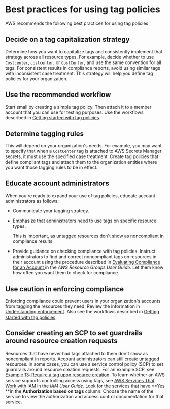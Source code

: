 # Best practices for using tag policies<a name="orgs_manage_policies_tag-policies-best-practices"></a>

AWS recommends the following best practices for using tag policies

## Decide on a tag capitalization strategy<a name="bp-tag-cap"></a>

Determine how you want to capitalize tags and consistently implement that strategy across all resource types\. For example, decide whether to use `Costcenter`, `costcenter`, or `CostCenter`, and use the same convention for all tags\. For consistent results in compliance reports, avoid using similar tags with inconsistent case treatment\. This strategy will help you define tag policies for your organization\. 

## Use the recommended workflow<a name="bp-tag-workflow"></a>

Start small by creating a simple tag policy\. Then attach it to a member account that you can use for testing purposes\. Use the workflows described in [Getting started with tag policies](tag-policies-getting-started.md)\.

## Determine tagging rules<a name="bp-tag-rules"></a>

This will depend on your organization's needs\. For example, you may want to specify that when a `CostCenter` tag is attached to AWS Secrets Manager secrets, it must use the specified case treatment\. Create tag policies that define compliant tags and attach them to the organization entities where you want those tagging rules to be in effect\.

## Educate account administrators<a name="bp-tag-educate"></a>

When you're ready to expand your use of tag policies, educate account administrators as follows:
+ Communicate your tagging strategy\.
+ Emphasize that administrators need to use tags on specific resource types\.

  This is important, as untagged resources don't show as noncompliant in compliance results\.
+ Provide guidance on checking compliance with tag policies\. Instruct administrators to find and correct noncompliant tags on resources in their account using the procedure described in [Evaluating Compliance for an Account ](https://docs.aws.amazon.com/ARG/latest/userguide/tag-policies-arg-finding-noncompliant-tags.html) in the *AWS Resource Groups User Guide\.* Let them know how often you want them to check for compliance\.

## Use caution in enforcing compliance<a name="bp-tag-compliance"></a>

 Enforcing compliance could prevent users in your organization's accounts from tagging the resources they need\. Review the information in [Understanding enforcement](orgs_manage_policies_tag-policies-enforcement.md)\. Also see the workflows described in [Getting started with tag policies](tag-policies-getting-started.md)\.

## Consider creating an SCP to set guardrails around resource creation requests<a name="bp-tag-guardrails"></a>

Resources that have never had tags attached to them don't show as noncompliant in reports\. Account administrators can still create untagged resources\. In some cases, you can use a service control policy \(SCP\) to set guardrails around resource creation requests\. For an example SCP, see [Example 13: Require a tag upon resource creation](orgs_manage_policies_example-scps.md#example-require-tag-on-create)\. To learn whether an AWS service supports controlling access using tags, see [ AWS Services That Work with IAM](https://docs.aws.amazon.com/IAM/latest/UserGuide/reference_aws-services-that-work-with-iam.html) in the *IAM User Guide*\. Look for the services that have **Yes **in the **Authorization based on tags** column\. Choose the name of the service to view the authorization and access control documentation for that service\.